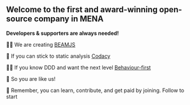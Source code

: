 ## Welcome to the first and award-winning open-source company in MENA

**Developers & supporters are always needed!**

🙋‍♀️ We are creating [BEAMJS](https://github.com/QuaNode/beamjs)

🌈 If you can stick to static analysis [Codacy](https://docs.codacy.com/repositories/repository-dashboard/)

👩‍💻 If you know DDD and want the next level [Behaviour-first](https://github.com/QuaNode/backend-js/wiki/Behavior-first-design)

🍿 So you are like us!

🧙 Remember, you can learn, contribute, and get paid by joining. Follow to start
